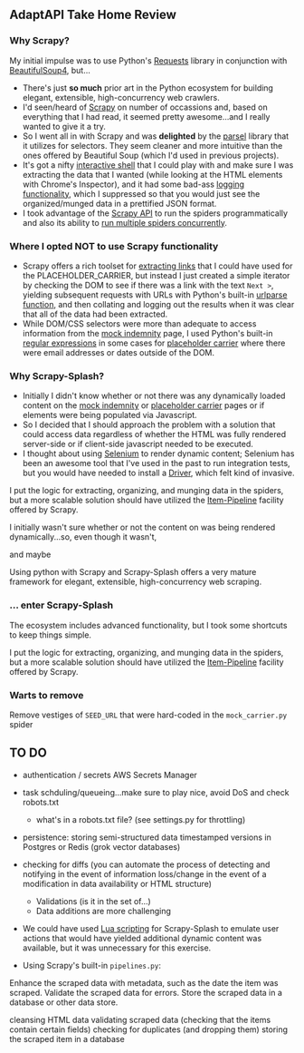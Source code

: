 ## AdaptAPI Take Home Review

### Why Scrapy?

My initial impulse was to use Python's [Requests](https://requests.readthedocs.io/en/latest/) library in conjunction with [BeautifulSoup4](https://pypi.org/project/beautifulsoup4/), but...

- There's just **so much** prior art in the Python ecosystem for building elegant, extensible, high-concurrency web crawlers.
- I'd seen/heard of [Scrapy](https://scrapy.org/) on number of occassions and, based on everything that I had read, it seemed pretty awesome...and I really wanted to give it a try. 
- So I went all in with Scrapy and was **delighted** by the [parsel](https://parsel.readthedocs.io/en/latest/) library that it utilizes for selectors. They seem cleaner and more intuitive than the ones offered by Beautiful Soup (which I'd used in previous projects).
- It's got a nifty [interactive shell](https://docs.scrapy.org/en/latest/topics/shell.html) that I could play with and make sure I was extracting the data that I wanted (while looking at the HTML elements with Chrome's Inspector), and it had some bad-ass [logging functionality](https://docs.scrapy.org/en/latest/topics/logging.html), which I suppressed so that you would just see the organized/munged data in a prettified JSON format.
- I took advantage of the [Scrapy API](https://docs.scrapy.org/en/latest/topics/practices.html#run-scrapy-from-a-script) to run the spiders programmatically and also its ability to [run multiple spiders concurrently](https://docs.scrapy.org/en/latest/topics/practices.html#running-multiple-spiders-in-the-same-process).

### Where I opted NOT to use Scrapy functionality

- Scrapy offers a rich toolset for [extracting links](https://docs.scrapy.org/en/latest/topics/link-extractors.html) that I could have used for the PLACEHOLDER_CARRIER, but instead I just created a simple iterator by checking the DOM to see if there was a link with the text `Next >`, yielding subsequent requests with URLs with Python's built-in [urlparse function](https://docs.python.org/3/library/urllib.parse.html#urllib.parse.urlparse), and then collating and logging out the results when it was clear that all of the data had been extracted.
- While DOM/CSS selectors were more than adequate to access information from the [mock indemnity](https://scraping-interview.onrender.com/mock_indemnity/a0dfjw9a) page, I used Python's built-in [regular expressions](https://docs.python.org/3/library/re.html) in some cases for [placeholder carrier](https://scraping-interview.onrender.com/placeholder_carrier/f02dkl4e/policies/1) where there were email addresses or dates outside of the DOM. 

### Why Scrapy-Splash?

- Initially I didn't know whether or not there was any dynamically loaded content on the [mock indemnity](https://scraping-interview.onrender.com/mock_indemnity/a0dfjw9a) or [placeholder carrier](https://scraping-interview.onrender.com/placeholder_carrier/f02dkl4e/policies/1) pages or if elements were being populated via Javascript.
- So I decided that I should approach the problem with a solution that could access data regardless of whether the HTML was fully rendered server-side or if client-side javascript needed to be executed.
- I thought about using [Selenium](https://selenium-python.readthedocs.io/) to render dynamic content; Selenium has been an awesome tool that I've used in the past to run integration tests, but you would have needed to install a [Driver](https://selenium-python.readthedocs.io/installation.html#drivers), which felt kind of invasive.




I put the logic for extracting, organizing, and munging data in the spiders, but a more scalable solution should have utilized the [Item-Pipeline](https://docs.scrapy.org/en/latest/topics/item-pipeline.html) facility offered by Scrapy.







 





I initially wasn't sure whether or not the content on  was being rendered dynamically...so, even though it wasn't, 


and maybe 


Using python with Scrapy and Scrapy-Splash offers a very mature framework for elegant, extensible, high-concurrency web scraping.

### ... enter Scrapy-Splash


The ecosystem includes advanced functionality, but I took some shortcuts to keep things simple.

I put the logic for extracting, organizing, and munging data in the spiders, but a more scalable solution should have utilized the [Item-Pipeline](https://docs.scrapy.org/en/latest/topics/item-pipeline.html) facility offered by Scrapy.


### Warts to remove

Remove vestiges of `SEED_URL` that were hard-coded in the `mock_carrier.py` spider

## TO DO

- authentication / secrets AWS Secrets Manager

- task schduling/queueing...make sure to play nice, avoid DoS and check robots.txt
  - what's in a robots.txt file? (see settings.py for throttling)

- persistence: storing semi-structured data timestamped versions in Postgres or Redis (grok vector databases)

- checking for diffs (you can automate the process of detecting and notifying in the event of information loss/change in the event of a modification in data availability or HTML structure)
  - Validations (is it in the set of...)
  - Data additions are more challenging

- We could have used [Lua scripting](https://splash.readthedocs.io/en/stable/scripting-overview.html) for Scrapy-Splash to emulate user actions that would have yielded additional dynamic content was available, but it was unnecessary for this exercise.

- Using Scrapy's built-in `pipelines.py`:



Enhance the scraped data with metadata, such as the date the item was scraped.
Validate the scraped data for errors.
Store the scraped data in a database or other data store.

cleansing HTML data
validating scraped data (checking that the items contain certain fields)
checking for duplicates (and dropping them)
storing the scraped item in a database



